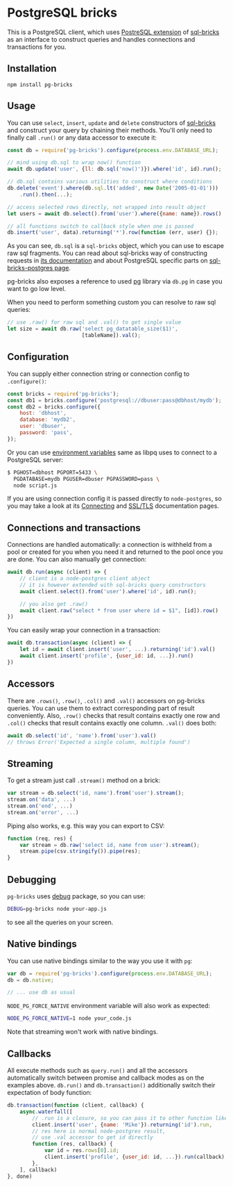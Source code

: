 # PostgreSQL bricks

This is a PostgreSQL client, which uses [PostreSQL extension][sql-bricks-postgres]
of [sql-bricks][] as an interface to construct queries
and handles connections and transactions for you.


## Installation

```
npm install pg-bricks
```


## Usage

You can use `select`, `insert`, `update` and `delete` constructors of [sql-bricks][] and
construct your query by chaining their methods. You'll only need to finally call `.run()` or any data accessor to execute it:

```js
const db = require('pg-bricks').configure(process.env.DATABASE_URL);

// mind using db.sql to wrap now() function
await db.update('user', {ll: db.sql('now()')}).where('id', id).run();

// db.sql contains various utilities to construct where conditions
db.delete('event').where(db.sql.lt('added', new Date('2005-01-01')))
    .run().then(...);

// access selected rows directly, not wrapped into result object
let users = await db.select().from('user').where({name: name}).rows()

// all functions switch to callback style when one is passed
db.insert('user', data).returning('*').row(function (err, user) {});
```

As you can see, `db.sql` is a `sql-bricks` object, which you can use to escape raw sql
fragments. You can read about sql-bricks way of constructing
requests in [its documentation](http://csnw.github.io/sql-bricks) and
about PostgreSQL specific parts on [sql-bricks-postgres page][sql-bricks-postgres].

pg-bricks also exposes a reference to used [pg][] library via `db.pg`
in case you want to go low level.

When you need to perform something custom you can resolve to raw sql queries:

```js
// use .raw() for raw sql and .val() to get single value
let size = await db.raw('select pg_datatable_size($1)',
                        [tableName]).val();
```

## Configuration

You can supply either connection string or connection config to `.configure()`:

```js
const bricks = require('pg-bricks');
const db1 = bricks.configure('postgresql://dbuser:pass@dbhost/mydb');
const db2 = bricks.configure({
    host: 'dbhost',
    database: 'mydb2',
    user: 'dbuser',
    password: 'pass',
});
```

Or you can use [environment variables](https://www.postgresql.org/docs/9.6/static/libpq-envars.html) same as libpq uses to connect to a PostgreSQL server:

```bash
$ PGHOST=dbhost PGPORT=5433 \
  PGDATABASE=mydb PGUSER=dbuser PGPASSWORD=pass \
  node script.js
```

If you are using connection config it is passed directly to `node-postgres`,
so you may take a look at its [Connecting](https://node-postgres.com/features/connecting)
and [SSL/TLS](https://node-postgres.com/features/ssl) documentation pages.


## Connections and transactions

Connections are handled automatically: a connection is withheld from a pool or created
for you when you need it and returned to the pool once you are done.
You can also manually get connection:

```js
await db.run(async (client) => {
    // client is a node-postgres client object
    // it is however extended with sql-bricks query constructors
    await client.select().from('user').where('id', id).run();

    // you also get .raw()
    await client.raw("select * from user where id = $1", [id]).row()
})
```

You can easily wrap your connection in a transaction:

```js
await db.transaction(async (client) => {
    let id = await client.insert('user', ...).returning('id').val()
    await client.insert('profile', {user_id: id, ...}).run()
})
```


## Accessors

There are `.rows()`, `.row()`, `.col()` and `.val()` accessors on pg-bricks queries.
You can use them to extract corresponding part of result conveniently.
Also, `.row()` checks that result contains exactly one row and `.col()` checks that result
contains exactly one column. `.val()` does both:

```js
await db.select('id', 'name').from('user').val()
// throws Error('Expected a single column, multiple found')
```


## Streaming

To get a stream just call `.stream()` method on a brick:

```js
var stream = db.select('id, name').from('user').stream();
stream.on('data', ...)
stream.on('end', ...)
stream.on('error', ...)
```

Piping also works, e.g. this way you can export to CSV:

```js
function (req, res) {
    var stream = db.raw('select id, name from user').stream();
    stream.pipe(csv.stringify()).pipe(res);
}
```

## Debugging

`pg-bricks` uses [debug][] package, so you can use:

```bash
DEBUG=pg-bricks node your-app.js
```

to see all the queries on your screen.


## Native bindings

You can use native bindings similar to the way you use it with `pg`:

```js
var db = require('pg-bricks').configure(process.env.DATABASE_URL);
db = db.native;

// ... use db as usual
```

`NODE_PG_FORCE_NATIVE` environment variable will also work as expected:

```bash
NODE_PG_FORCE_NATIVE=1 node your_code.js
```

Note that streaming won't work with native bindings.


## Callbacks

All execute methods such as `query.run()` and all the accessors automatically switch between promise and callback modes as on the examples above. `db.run()` and `db.transaction()` additionally switch their expectation of body function:

```js
db.transaction(function (client, callback) {
    async.waterfall([
        // .run is a closure, so you can pass it to other function like this:
        client.insert('user', {name: 'Mike'}).returning('id').run,
        // res here is normal node-postgres result,
        // use .val accessor to get id directly
        function (res, callback) {
            var id = res.rows[0].id;
            client.insert('profile', {user_id: id, ...}).run(callback);
        },
    ], callback)
}, done)
```

[sql-bricks-postgres]: https://www.npmjs.org/package/sql-bricks-postgres
[sql-bricks]: https://www.npmjs.org/package/sql-bricks
[pg]: https://www.npmjs.org/package/pg
[debug]: https://www.npmjs.org/package/debug
